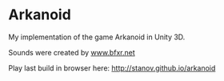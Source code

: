 Arkanoid
========

My implementation of the game Arkanoid in Unity 3D.

Sounds were created by www.bfxr.net

Play last build in browser here: http://stanov.github.io/arkanoid
